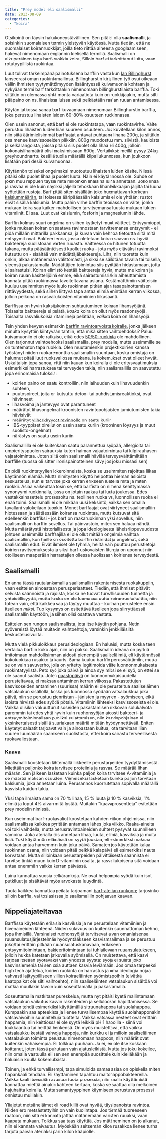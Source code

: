 ```yaml
---
title: "Prey model eli saalismalli"
date: 2013-08-09
categories: 
  - "koira"
---
```


Otsikointi on täysin hakukoneystävällinen. Sen pitäisi olla **saalismalli**, ja soisinkin suomalaisen termin yleistyvän käytössä. Mutta tiedän, että ne suomalaiset koiranruokkijat, joilla tieto riittää aiheesta googlaamiseen, hakevat nimenomaan englannin kielisellä termillä. Saalismalli on alkuperäinen tapa barf-ruokkia koira, Silloin barf ei tarkoittanut luita, vaan rotutyypillistä ruokintaa.

<!--more-->

Luut tulivat tärkeimpänä painotuksena barffiin vasta kun [Ian Billinghurst](https://www.katiska.eu/katiska/ian-billinghurst/ "Ian Billinghurst") lanseerasi oman ruokintamallinsa. Billinghurstin kirjallinen työ osui oikeaan väliin ihmisten tyytymättömyyden lisääntyessä kuivamuonia kohtaan ja nykyään termi barf tarkoittaakin nimenomaan billinghurstilaista barffia. Toki siitäkin on olemassa yhtä monta variaatiota kuin on ruokkijaakin, mutta silti pääpaino on ns. lihaisissa luissa sekä pelkästään raa'an ruuan antamisessa.

Käytän jatkossa sanaa barf kuvaamaan nimenomaan Billinghurstin barffia, joka perustuu lihaisten luiden 60-80% osuuteen ruokinnassa.

Olen usein sanonut, että barf ei ole ruokintatapa, vaan ruokintavirhe. Väite perustuu lihaisten luiden liian suureen osuuteen. Jos kuvitellaan kilon annos, niin siitä äärimielisimmät barffaajat antavat puhtaana lihana 200g, ja siitäkin osa menee kasvissoseiden piikkiin. 800g muodostuu mm. siivistä, kauloista ja selkärangoista, joissa pitäisi siis puolet olla lihaa eli 400g, jolloin kokonaislihamäärä olisi maksimissaan 600g. Vertailuksi: meillä pysyy 24kg greyhoundnarttu kesällä tuolla määrällä kilpailukunnossa, kun joukkoon lisätään pari desiä kuivamuonaa.

Käytännön toiseksi ongelmaksi muotoutuu lihaisten luiden käsite. Niissä pitäisi olla puolet lihaa ja puolet luuta. Näin ei käytännössä ole. Suhde on jokin muu riippuen täysin mitä milloinkin lihaisina luina annetaan. Joko lihaa ja rasvaa ei ole kuin näytiksi jäljellä tehokkaan lihanleikkaajan jäljiltä tai luuna syötetään rustoja. Barf pitää siten sisällään joko huomattavan korkean [kalsiummäärän](https://www.katiska.eu/?s=kalsium), tai toisessa ääripäässään kalsiumia ei ole yhtään; rustot eivät sisällä kalsiumia. Mutta pahin virhe barffin teoriassa on väite, jonka mukaan koira saa kaiken mahdollisen tarvitsemansa luusta mukaan lukien vitamiinit. Ei saa. Luut ovat kalsiumin, fosforin ja magnesiumin lähde.

Barffin kolmas suuri ongelma on siihen kytketyt muut väitteet. Entsyymioppi, jonka mukaan koiran on saatava ravinnostaan tarvitsemansa entsyymit - ei pidä millään mittarilla paikkaansa, ja kuvaa vain kehnoa tietoutta siitä mitä entsyymit ovat. Bakteeriteoria, jossa oletetaan koiran saavan ns. hyviä bakteereja suolistoaan varten ruuasta. Väitteessä on hitunen totuutta takana, mutta pääsääntöisesti kuollut ruoka - jota myös eläväksi ravinnoksi kutsuttu on - sisältää vain mädättäjäbakteereja. Liha, niin tuoretta kuin onkin, alkaa mätänemään välittömästi, ja siksi se säilötään tavalla tai toisella, yleensä pakastamalla. Mädättäjien toimintaa siis pyritään hidastamaan, jotta ei sairastuisi. Koiran elimistö kestää bakteereja hyvin, mutta me koiran ja koiran ruuan käsittelijöinä emme, eikä sairastumisriskin aiheuttamista kannata pitää ruokinnassa tavoiteltavana asiana. Kestämättömiin väitteisiin kuuluu useimmiten myös luulo ruokinnan pitkän ajan tasapainottamisen riittävyydestä, sekä siihen liittyvä tapa antaa elimiä enintään kerran viikossa, jolloin pelkona on rasvaliukoisten vitamiinien liikasaanti.

Barffissa on hyvin kaksijakoinen suhtautuminen koiraan lihansyöjänä. Toisaalta bakteereja ei pelätä, _koska_ koira on ollut myös raadonsyöjä. Toisaalta rasvaliukoisia vitamiineja pelätään, _vaikka_ koira on lihansyöjä.

Tein yhden kevyen esimerkin [barffin ravintoarvoista koiralle](https://www.katiska.eu/ravitsemus/barf-esimerkkina/ "Barf esimerkkinä"), jonka jälkeen minulta kysyttiin kiihtyvään tahtiin, että mikä sitten vaihtoehdoksi? Paluu kuivamuoniin ei ole ratkaisu, eikä edes [50/50-ruokinta](https://www.katiska.eu/ravitsemus/5050-malli/ "50/50 -malli") ole mahdollinen. Olen tarjonnut vaihtoehdoksi saalismallia, prey modelia, mutta useimmille se on tuntematon tapa ruokkia. Olen muutamienkin projektikoirien kanssa työstänyt niiden ruokaremonttia saalismallin suuntaan, koska omistaja on halunnut pitää luut ruokavaliossa mukana, ja kokemukset ovat olleet hyvät. Uskaltaisin jopa sanoa, että niin kauan kun koiralla ei ole eritysvaatimuksia esimerkiksi harrastuksen tai terveyden takia, niin saalismallilla on saavutettu jopa erinomaisia tuloksia:

- koirien paino on saatu kontrolliin, niin laihuuden kuin lihavuudenkin suhteen,
- puutosoireet, joita on kutsuttu detox- tai puhdistumisreaktioksi, ovat hävinneet
- lihasvoima ja jäntevyys ovat parantuneet
- määrätyt lihasongelmat kroonisten ravintopohjaisten jumiutumisten takia hävisivät
- määrätyt [yliherkkyydet ravinnolle](https://www.katiska.eu/tieto/koiran-allergia-hiiva-iho/allergia/ "Allergia vai herkkyys") on saatu kuriin
- IBS-tyyppiset oireilut on usein saatu kuriin (krooninen löysyys ja muut suolisto-ongelmat)
- närästys on saatu usein kuriin

Saalismallilla ei ole kuitenkaan saatu parannettua syöpää, allergioita tai umpierityspuolen sairauksia kuten haiman vajaatoimintaa tai kilpirauhasen vajaatoimintaa. Joten siltä osin saalismalli häviää terveysväittämiltään barffille (tuossa oli sitten ironispainotteinen sävy jos joku missasi sen)

En pidä ruokintatyylien lokeroinneista, koska se useimmiten rajoittaa liikaa käytännön elämää. Mutta nimitysten käyttö helpottaa hieman asioista keskustelua, kun ei tarvitse joka kerran erikseen luetella mitä ja miten ruokkii. Asiaa vaikeuttaa tosin se, että barfista on nimenä kehittymässä synonyymi ruokinnalla, jossa on jotain raakaa tai luuta joukossa. Edes vastakkainasettelu prosessoitu ns. teollinen ruoka vs, luonnollisen ruoka ei enää toimi. Saalismalli ei ole mikään uusi keksintö, vaikka sen omalla tavallani valokeilaan tuonkin. Monet barffaajat ovat siirtyneet saalismalliin hiotessaan ja säätäessään koiransa ruokintaa, mutta kutsuvat sitä edelleenkin barffiksi - jos barf on raakaruokinnan yksi sovellus, niin saalismalli on barffin sovellus. Tai päinvastoin, miten sen haluaa nähdä. Mutta määrätystä historiallisesta ja jopa ideologisesta läheisriippuvuudesta johtuen useimmilla barffaajilla ei ole ollut mitään ongelmia vaihtaa saalismalliin, kun heille on osoitettu barffin ristiriidat ja ongelmat, sekä saalismallin edut. Eivät ihmiset ole tyhmiä, heiltä vain puuttuu perustietoja koirien ravitsemuksesta ja siksi barf-uskovaisten liturgia on uponnut niin otolliseen maaperään harrastajien ollessa huolissaan koiriensa terveydestä.

## Saalismalli

En anna tässä rautalankamallia saalismallin rakentamisesta ruokakuppiin, vaan esittelen ainoastaan perusperiaatteet. Tiedän, että ihmiset pitävät selvistä säännöistä ja rajoista, koska ne tuovat turvallisuuden tunnetta ja yhteisöllisyyttä, mutta koska en ole luomassa uutta koiranruokakulttia, niin totean vain, että kaikkea saa ja täytyy muuttaa - kunhan perustelee ensin itselleen _miksi_. Tuo kysymys on esitettävä itselleen jopa siirryttäessä saalismallin käyttöön, ja siihen olisi osattava vastata.

Esittelen sen rungon saalismallista, jota itse käytän pohjana. Netin syövereistä löytää muitakin vaihtoehtoja, varsinkin jenkkiläisiltä keskustelusivuilta.

Mutta vielä pikkuloikkaus perusideologiaan. En haluaisi, mutta koska teen vertailua barfiin koko ajan, niin on pakko. Saalismallin ideana on pyrkiä imitoimaan mahdollisimman aidosti pienempiä saaliseläimiä, eli käytännössä kokoluokkaa rusakko ja kauris. Sama kuuluu barffin perusväittämiin, mutta se on vain savuverho, jolla on yritetty legitimoida väite luonnonmukaisesta ruokintatyylistä. Peto syö joka päivä ja ainoa syy miksi se ei syö, on ettei se ole saanut saalista. Joten [paastopäivä](https://www.katiska.eu/ravitsemus/koiran-paasto/ "Koiran paasto") on luonnonmukaisuudella perusteltavaa, ei maksan antaminen kerran viikossa. Pakastettujen kasvisoseiden antaminen (suurissa) määrin ei ole perusteltua saaliseläimen vatsalaukun sisällöllä, koska jos luonnossa syödään vatsalaukkua joka päivä, niin se perustuu pienriistan - jänisten ja myyrien - syömiseen, eikä isoista hirvistä edes syödä pötsiä. Vitamiinin lähteeksi kasvissoseista ei ole. Vaikka olisikin vakuuttunut soseiden pakastamisen rikkovan solukalvota paremmin tai edes yhtä hyvin kuin ruohonsyöjän aidosti bakteeri- ja entsyymitoiminnallaan puoliksi sulattamisen, niin kasvispohjainen ei yksinkertaisesti sisällä suuriakaan määriä mitään hyödynnettävää. Eniten käytetyt salaatit tarjoavat vain ja ainoastaan kuitua, jota tarvitaan liian suuren luumäärän saamiseen suolistosta, ettei koira sairastu terveellisestä ruokavaliostaan.

### Kaava

Saalismalli koostetaan lähtemällä liikkeelle perustarpeiden tyydyttämisestä. Mietitään paljonko koira tarvitsee proteiinia ja rasvaa. Se määrää lihan määrän. Sen jälkeen lasketaan kuinka paljon koira tarvitsee A-vitamiinia ja se määrää maksan osuuden. Viimeiseksi lasketaan kuinka paljon tarvitaan kalsiumia, joka annetaan luina. Perusannos kuorrutetaan sopivalla määrällä kasvista kuidun takia.

Yksi tapa ilmaista sama on 70 % lihaa, 15 % luuta ja 10 % kasviksia, 1% elimiä ja loput 4% aivan mitä lystää. Muitakin "kaavaprosentteja" esitetään prey modelin nimissä.

Kun useimmat barf-ruokavaliot koostetaan kahden viikon ohjelmissa, niin saalismallissa kaikkea pyritään antamaan lähes joka viikko. Raaka-aineita voi toki vaihdella, mutta perusravintoaineiden suhteet pysyvät suunnilleen samoina. Joka aterialla siis annetaan lihaa, luuta, elimiä, kasviksia ja muita lisiä. Toki käytännön elämässä on syytä joustaa, eli esimerkiksi maksaa voidaan antaa harvemmin kuin joka päivä. Samaten jos käytetään kalaa ruokinnan osana, niin voidaan pitää pelkkä kalapäivä eli esimerkiksi nauta korvataan. Mutta silloinkaan perustarpeiden päivittäisestä saannista ei tarvitse tinkiä muun kuin D-vitamiinin osalta, ja rasvaliukoisena sitä voidaan antaa enemmän vaikka kerran päivässä.

Luina kannattaa suosia selkärankoja. Ne ovat helpompia syödä kuin isot putkiluut ja sisältävät myös arvokasta luuydintä.

Tuota kaikkea kannattaa peilata tarjoamani [barf-aterian runkoon](https://www.katiska.eu/ravitsemus/perus-barf/ "Perus-BARF"); tarjosinko silloin barffia, vai tosiasiassa jo saalismalliin pohjaavan kaavan.

## Nippeliajateltavaa

Barffissa käytetään erilaisia kasviksia ja ne perustellaan vitamiinien ja hivenaineiden lähteenä. Niiden sulavuus on kuitenkin suunnattoman kehno, jopa ihmisillä. Varsinaiset ruohonsyöjät tarvitsevat aivan omanlaisensa ruuansulatusjärjestelmän hyödyntääkseen kasvismaailmaa ja se perustuu joko/tai erittäin pitkään ruuansulatuskanavaan, erilaiseen entsyymitoimintaan, bakteeritoimintaan tai tuhlailevaan ruuansulatukseen, jolloin hukka katetaan jatkuvalla syömisellä. On muistettava, että kasvi tarjoaa itseään syötäväksi vain yhdestä syystä: syöjä ei sulata joko kasvinsiemeniä tai sen osia auttaen kasvia leviämään. Jos omaa tarpeeksi high tech ajattelua, koirien ruokinta on harrastus ja oma ideologia nojaa vahvasti lajityypilliseen villien koiraeläinten syömistapoihin (eivätkä kaatopaikat ole silti vaihtoehto), niin saaliseläinten vatsalaukun sisältöä voi matkia muullakin tavoin kuin soseuttamalla ja pakastamalla.

Soseuttamalla matkitaan pureskelua, mutta nyt pitäisi kyetä mallintamaan vatsalaukun vaikutus kasvin rakenteiden ja selluloosan hajoittamisessa. Se voidaan tehdä esimerkiksi käyttämällä sitruunahappoa tai suolahappoa. Kumpaakin saa apteekista ja lienee turvallisempaa käyttää suolahapponakin vatsavaivoihin suunniteltuja tuotteita. Vaikka vatsassa nesteet ovat erittäin happamia, niin keittiössä ei ole syytä leikkiä pH 1 hapoilla - siinä voi loukkaantua tai heittää henkensä. On myös muistettava, että vaikka vatsalaukku kestää vahvoja happoja, niin kurkku ei ja milloin saaliseläimen vatsalaukun toiminta perustuu nimenomaan happoon, niin määrät ovat kuitenkin vähäisempiä. Eli tolkkua puuhaan. Ja ei, en ole itse koskaan koittanut, joten tässä puhutaan vain ajatusleikistä. Mutta jos joku kokeilee, niin omalla vastuulla eli sen sen enempää suosittele kuin kielläkään ja haluaisin kuulla kokemuksista.

Toinen, ja ehkä turvallisempi, tapa simuloida samaa asiaa on opiskella miten hapankaali tehdään. Eli käyttäminen tapahtuu maitohappobakteereilla. Vaikka kaali itsessään avustaa tuota prosessia, niin kaalin käyttämistä kannattaa miettiä ainakin kahteen kertaan, koska se saattaa olla melkoinen hajuhaitta koiralla. Mutta samantyyppinen käymiseen perustuva prosessi onnistuu muillakin.

Yliajetut metsäneläimet eli road killit ovat hyvää, täysipanoista ravintoa. Niiden ero metsästettyihin on vain kuolintapa. Jos törmää tuoreeseen raatoon, niin sitä ei kannata jättää mätänemään varisten ruuaksi, vaan kaapata mukaan. Tolkkua saa taas käyttää. Jos mätäneminen on jo alkanut, niin ei kannata vaivautua. Myöskään seitsemän kilon rusakkoa lienee turha tarjota päivän ateriaksi parin kilon kääpiölle.
